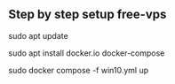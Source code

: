 ## Step by step setup free-vps

sudo apt update

sudo apt install docker.io docker-compose

sudo docker compose -f win10.yml up
